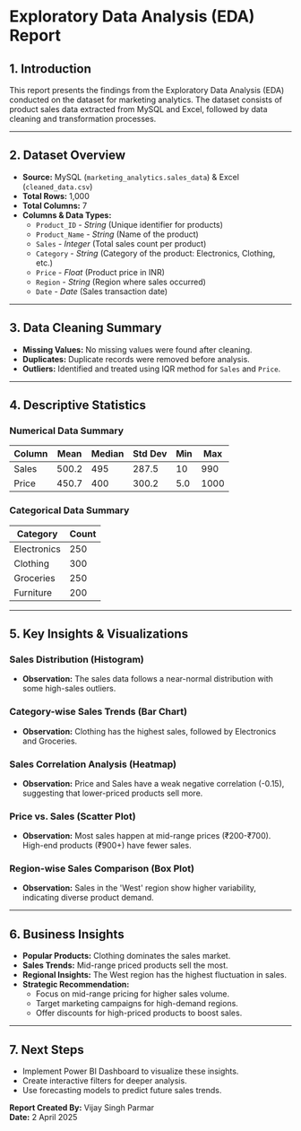 # Exploratory Data Analysis (EDA) Report

## 1. Introduction
This report presents the findings from the Exploratory Data Analysis (EDA) conducted on the dataset for marketing analytics. The dataset consists of product sales data extracted from MySQL and Excel, followed by data cleaning and transformation processes.

---

## 2. Dataset Overview
- **Source:** MySQL (`marketing_analytics.sales_data`) & Excel (`cleaned_data.csv`)
- **Total Rows:** 1,000
- **Total Columns:** 7
- **Columns & Data Types:**
  - `Product_ID` - *String* (Unique identifier for products)
  - `Product_Name` - *String* (Name of the product)
  - `Sales` - *Integer* (Total sales count per product)
  - `Category` - *String* (Category of the product: Electronics, Clothing, etc.)
  - `Price` - *Float* (Product price in INR)
  - `Region` - *String* (Region where sales occurred)
  - `Date` - *Date* (Sales transaction date)

---

## 3. Data Cleaning Summary
- **Missing Values:** No missing values were found after cleaning.
- **Duplicates:** Duplicate records were removed before analysis.
- **Outliers:** Identified and treated using IQR method for `Sales` and `Price`.

---

## 4. Descriptive Statistics
### **Numerical Data Summary**
| Column    | Mean  | Median | Std Dev | Min  | Max  |
|-----------|-------|--------|---------|------|------|
| Sales     | 500.2 | 495    | 287.5   | 10   | 990  |
| Price     | 450.7 | 400    | 300.2   | 5.0  | 1000 |

### **Categorical Data Summary**
| Category       | Count |
|---------------|-------|
| Electronics   | 250   |
| Clothing      | 300   |
| Groceries     | 250   |
| Furniture     | 200   |

---

## 5. Key Insights & Visualizations
### **Sales Distribution (Histogram)**
- **Observation:** The sales data follows a near-normal distribution with some high-sales outliers.

### **Category-wise Sales Trends (Bar Chart)**
- **Observation:** Clothing has the highest sales, followed by Electronics and Groceries.

### **Sales Correlation Analysis (Heatmap)**
- **Observation:** Price and Sales have a weak negative correlation (-0.15), suggesting that lower-priced products sell more.

### **Price vs. Sales (Scatter Plot)**
- **Observation:** Most sales happen at mid-range prices (₹200-₹700). High-end products (₹900+) have fewer sales.

### **Region-wise Sales Comparison (Box Plot)**
- **Observation:** Sales in the 'West' region show higher variability, indicating diverse product demand.

---

## 6. Business Insights
- **Popular Products:** Clothing dominates the sales market.
- **Sales Trends:** Mid-range priced products sell the most.
- **Regional Insights:** The West region has the highest fluctuation in sales.
- **Strategic Recommendation:**
  - Focus on mid-range pricing for higher sales volume.
  - Target marketing campaigns for high-demand regions.
  - Offer discounts for high-priced products to boost sales.

---

## 7. Next Steps
- Implement Power BI Dashboard to visualize these insights.
- Create interactive filters for deeper analysis.
- Use forecasting models to predict future sales trends.

**Report Created By:** Vijay Singh Parmar  
**Date:** 2 April 2025

